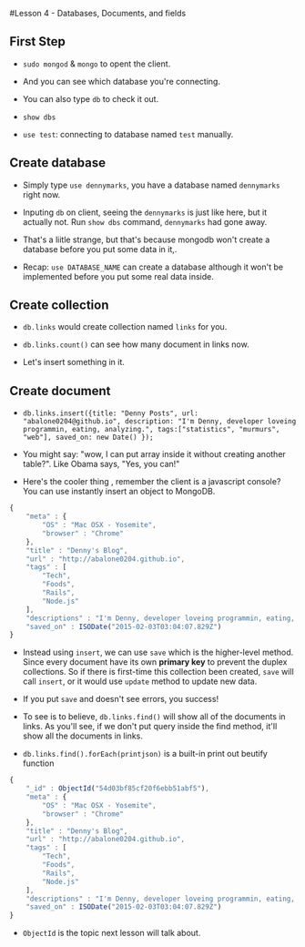 #Lesson 4 - Databases, Documents, and fields

## First Step

- `sudo mongod` & `mongo` to opent the client.

- And you can see which database you're connecting.

- You can also type `db` to check it out.

- `show dbs`

- `use test`: connecting to database named `test` manually.

## Create database

- Simply type `use dennymarks`, you have a database named `dennymarks` right now.

- Inputing `db` on client, seeing the `dennymarks` is just like here, but it actually not. Run `show dbs` command, `dennymarks` had gone away.

- That's a liitle strange, but that's because mongodb won't create a database before you put some data in it,.

- Recap: `use DATABASE_NAME` can create a database although it won't be implemented before you put some real data inside.

## Create collection

- `db.links` would create collection named `links` for you.

- `db.links.count()` can see how many document in links now.

- Let's insert something in it.


## Create document

- `db.links.insert({title: "Denny Posts", url: "abalone0204@github.io", description: "I'm Denny, developer loveing programmin, eating, analyzing.", tags:["statistics", "murmurs", "web"], saved_on: new Date() });`

- You might say: "wow, I can put array inside it without creating another table?". Like Obama says, "Yes, you can!"

- Here's the cooler thing , remember the client is a javascript console? You can use instantly insert an object to MongoDB.

```javascript
{
    "meta" : {
        "OS" : "Mac OSX - Yosemite",
        "browser" : "Chrome"
    },
    "title" : "Denny's Blog",
    "url" : "http://abalone0204.github.io",
    "tags" : [
        "Tech",
        "Foods",
        "Rails",
        "Node.js"
    ],
    "descriptions" : "I'm Denny, developer loveing programmin, eating, analyzing.",
    "saved_on" : ISODate("2015-02-03T03:04:07.829Z")
}

```

- Instead using `insert`, we can use `save` which is the higher-level method. Since every document have its own **primary key** to prevent the duplex collections. So if there is first-time this collection been created, `save` will call `insert`, or it would use `update` method to update new data.

- If you put `save` and doesn't see errors, you success!

- To see is to believe, `db.links.find()` will show all of the documents in links. As you'll see, if we don't put query inside the find method, it'll show all the documents in links.

- `db.links.find().forEach(printjson)` is a built-in print out beutify function


```javascript
{
    "_id" : ObjectId("54d03bf85cf20f6ebb51abf5"),
    "meta" : {
        "OS" : "Mac OSX - Yosemite",
        "browser" : "Chrome"
    },
    "title" : "Denny's Blog",
    "url" : "http://abalone0204.github.io",
    "tags" : [
        "Tech",
        "Foods",
        "Rails",
        "Node.js"
    ],
    "descriptions" : "I'm Denny, developer loveing programmin, eating, analyzing.",
    "saved_on" : ISODate("2015-02-03T03:04:07.829Z")
}
```

- `ObjectId` is the topic next lesson will talk about.








































